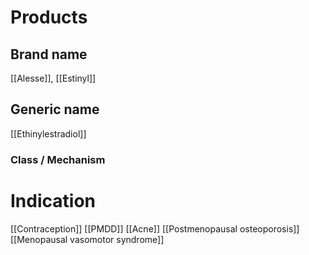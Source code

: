 # Products

## Brand name
[[Alesse]], [[Estinyl]]

## Generic name
[[Ethinylestradiol]]

### Class / Mechanism


# Indication
[[Contraception]]
[[PMDD]]
[[Acne]]
[[Postmenopausal osteoporosis]]
[[Menopausal vasomotor syndrome]]